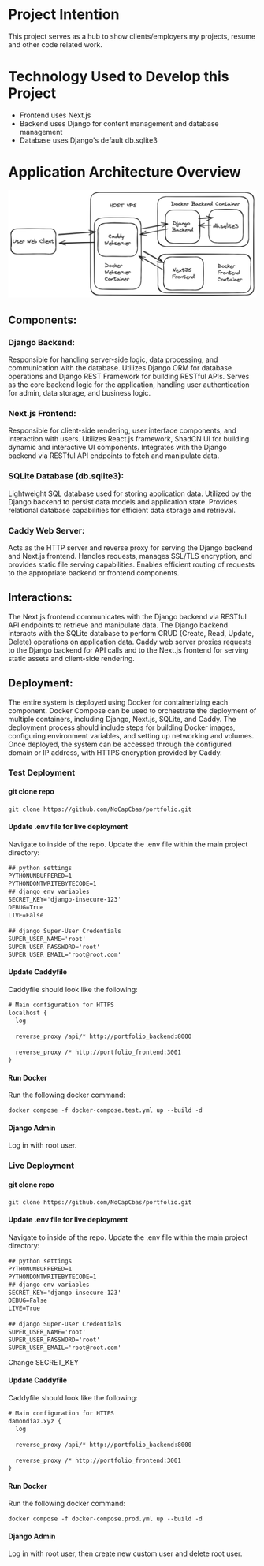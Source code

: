 # Project Intention
This project serves as a hub to show clients/employers my projects, resume and other code related work.

# Technology Used to Develop this Project
- Frontend uses Next.js
- Backend uses Django for content management and database management
- Database uses Django's default db.sqlite3

# Application Architecture Overview

![Image Alt Text](./portfolio-system-design-overview.png)

## Components:
### Django Backend:
Responsible for handling server-side logic, data processing, and communication with the database.
Utilizes Django ORM for database operations and Django REST Framework for building RESTful APIs.
Serves as the core backend logic for the application, handling user authentication for admin, data storage, and business logic.
### Next.js Frontend:
Responsible for client-side rendering, user interface components, and interaction with users.
Utilizes React.js framework, ShadCN UI for building dynamic and interactive UI components.
Integrates with the Django backend via RESTful API endpoints to fetch and manipulate data.
### SQLite Database (db.sqlite3):
Lightweight SQL database used for storing application data.
Utilized by the Django backend to persist data models and application state.
Provides relational database capabilities for efficient data storage and retrieval.
### Caddy Web Server:
Acts as the HTTP server and reverse proxy for serving the Django backend and Next.js frontend.
Handles requests, manages SSL/TLS encryption, and provides static file serving capabilities.
Enables efficient routing of requests to the appropriate backend or frontend components.
## Interactions:
The Next.js frontend communicates with the Django backend via RESTful API endpoints to retrieve and manipulate data.
The Django backend interacts with the SQLite database to perform CRUD (Create, Read, Update, Delete) operations on application data.
Caddy web server proxies requests to the Django backend for API calls and to the Next.js frontend for serving static assets and client-side rendering.
## Deployment:
The entire system is deployed using Docker for containerizing each component.
Docker Compose can be used to orchestrate the deployment of multiple containers, including Django, Next.js, SQLite, and Caddy.
The deployment process should include steps for building Docker images, configuring environment variables, and setting up networking and volumes.
Once deployed, the system can be accessed through the configured domain or IP address, with HTTPS encryption provided by Caddy.

### Test Deployment
#### git clone repo
```shell
git clone https://github.com/NoCapCbas/portfolio.git
```

#### Update .env file for live deployment
Navigate to inside of the repo.
Update the .env file within the main project directory:
```shell
## python settings
PYTHONUNBUFFERED=1
PYTHONDONTWRITEBYTECODE=1
## django env variables
SECRET_KEY='django-insecure-123'
DEBUG=True
LIVE=False

## django Super-User Credentials
SUPER_USER_NAME='root'
SUPER_USER_PASSWORD='root'
SUPER_USER_EMAIL='root@root.com'
```
#### Update Caddyfile
Caddyfile should look like the following:
```shell
# Main configuration for HTTPS
localhost {
  log

  reverse_proxy /api/* http://portfolio_backend:8000

  reverse_proxy /* http://portfolio_frontend:3001
}

```

#### Run Docker
Run the following docker command:
```shell
docker compose -f docker-compose.test.yml up --build -d
```

#### Django Admin
Log in with root user.

### Live Deployment
#### git clone repo
```shell
git clone https://github.com/NoCapCbas/portfolio.git
```

#### Update .env file for live deployment
Navigate to inside of the repo.
Update the .env file within the main project directory:
```shell
## python settings
PYTHONUNBUFFERED=1
PYTHONDONTWRITEBYTECODE=1
## django env variables
SECRET_KEY='django-insecure-123'
DEBUG=False
LIVE=True

## django Super-User Credentials
SUPER_USER_NAME='root'
SUPER_USER_PASSWORD='root'
SUPER_USER_EMAIL='root@root.com'
```
Change SECRET_KEY 

#### Update Caddyfile
Caddyfile should look like the following:
```shell
# Main configuration for HTTPS
damondiaz.xyz {
  log

  reverse_proxy /api/* http://portfolio_backend:8000

  reverse_proxy /* http://portfolio_frontend:3001
}

```

#### Run Docker
Run the following docker command:
```shell
docker compose -f docker-compose.prod.yml up --build -d
```

#### Django Admin
Log in with root user, then create new custom user and delete root user.


